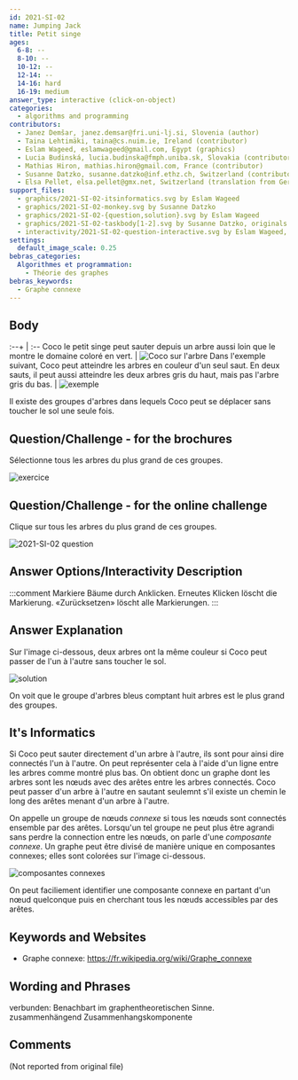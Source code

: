 ```yaml
---
id: 2021-SI-02
name: Jumping Jack
title: Petit singe
ages:
  6-8: --
  8-10: --
  10-12: --
  12-14: --
  14-16: hard
  16-19: medium
answer_type: interactive (click-on-object)
categories:
  - algorithms and programming
contributors:
  - Janez Demšar, janez.demsar@fri.uni-lj.si, Slovenia (author)
  - Taina Lehtimäki, taina@cs.nuim.ie, Ireland (contributor)
  - Eslam Wageed, eslamwageed@gmail.com, Egypt (graphics)
  - Lucia Budinská, lucia.budinska@fmph.uniba.sk, Slovakia (contributor)
  - Mathias Hiron, mathias.hiron@gmail.com, France (contributor)
  - Susanne Datzko, susanne.datzko@inf.ethz.ch, Switzerland (contributor, graphics)
  - Elsa Pellet, elsa.pellet@gmx.net, Switzerland (translation from German into French)
support_files:
  - graphics/2021-SI-02-itsinformatics.svg by Eslam Wageed 
  - graphics/2021-SI-02-monkey.svg by Susanne Datzko
  - graphics/2021-SI-02-{question,solution}.svg by Eslam Wageed
  - graphics/2021-SI-02-taskbody[1-2].svg by Susanne Datzko, originals by Eslam Wageed
  - interactivity/2021-SI-02-question-interactive.svg by Eslam Wageed, adapted by Susanne Datzko
settings:
  default_image_scale: 0.25
bebras_categories:
  Algorithmes et programmation:
    - Théorie des graphes
bebras_keywords:
  - Graphe connexe
---
```



## Body

:--+ | :--
Coco le petit singe peut sauter depuis un arbre aussi loin que le montre le domaine coloré en vert. | ![](graphics/2021-SI-02-taskbody1.svg "Coco sur l'arbre")
Dans l'exemple suivant, Coco peut atteindre les arbres en couleur d'un seul saut. En deux sauts, il peut aussi atteindre les deux arbres gris du haut, mais pas l'arbre gris du bas. | ![](graphics/2021-SI-02-taskbody2.svg "exemple")

Il existe des groupes d'arbres dans lequels Coco peut se déplacer sans toucher le sol une seule fois.


## Question/Challenge - for the brochures

Sélectionne tous les arbres du plus grand de ces groupes.

![](graphics/2021-SI-02-question.svg "exercice")


## Question/Challenge - for the online challenge

Clique sur tous les arbres du plus grand de ces groupes. <!--SD:please add>Klicke noch einmal, um sie wieder abzuwählen.</-->

![](interactivity/2021-SI-02-question-interactive.svg "2021-SI-02 question")


## Answer Options/Interactivity Description

<!-- empty -->

:::comment
Markiere Bäume durch Anklicken. Erneutes Klicken löscht die Markierung. «Zurücksetzen» löscht alle Markierungen.
:::


## Answer Explanation

Sur l'image ci-dessous, deux arbres ont la même couleur si Coco peut passer de l'un à l'autre sans toucher le sol.

![](graphics/2021-SI-02-solution.svg "solution")

On voit que le groupe d'arbres bleus comptant huit arbres est le plus grand des groupes.

## It's Informatics

Si Coco peut sauter directement d'un arbre à l'autre, ils sont pour ainsi dire connectés l'un à l'autre. On peut représenter cela à l'aide d'un ligne entre les arbres comme montré plus bas. On obtient donc un graphe dont les arbres sont les nœuds avec des arêtes entre les arbres connectés. Coco peut passer d'un arbre à l'autre en sautant seulemnt s'il existe un chemin le long des arêtes menant d'un arbre à l'autre.

On appelle un groupe de nœuds _connexe_ si tous les nœuds sont connectés ensemble par des arêtes. Lorsqu'un tel groupe ne peut plus être agrandi sans perdre la connection entre les nœuds, on parle d'une _composante connexe_. Un graphe peut être divisé de manière unique en composantes connexes; elles sont colorées sur l'image ci-dessous.

![](graphics/2021-SI-02-itsinformatics.svg "composantes connexes")

On peut faciliement identifier une composante connexe en partant d'un nœud quelconque puis en cherchant tous les nœuds accessibles par des arêtes. 


## Keywords and Websites

 - Graphe connexe: https://fr.wikipedia.org/wiki/Graphe_connexe


## Wording and Phrases

verbunden: Benachbart im graphentheoretischen Sinne. zusammenhängend
Zusammenhangskomponente


## Comments

(Not reported from original file)
